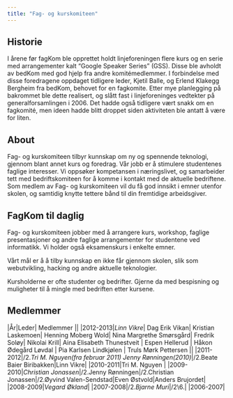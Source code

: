 ```yaml
---
title: "Fag- og kurskomiteen"
---
```


Historie
--------

I årene før fagKom ble opprettet holdt linjeforeningen flere kurs og en
serie med arrangementer kalt “Google Speaker Series” (GSS). Disse ble
avholdt av bedKom med god hjelp fra andre komitémedlemmer. I forbindelse
med disse foredragene oppdaget tidligere leder, Kjetil Balle, og Erlend
Klakegg Bergheim fra bedKom, behovet for en fagkomite. Etter mye
planlegging på bakrommet ble dette realisert, og slått fast i
linjeforeninges vedtekter på generalforsamlingen i 2006. Det hadde også
tidligere vært snakk om en fagkomité, men ideen hadde blitt droppet
siden aktiviteten ble antatt å være for liten.

About
-----

Fag- og kurskomiteen tilbyr kunnskap om ny og spennende teknologi,
gjennom blant annet kurs og foredrag. Vår jobb er å stimulere
studentenes faglige interesser. Vi oppsøker kompetansen i næringslivet,
og samarbeider tett med bedriftskomiteen for å komme i kontakt med de
aktuelle bedriftene. Som medlem av Fag- og kurskomiteen vil du få god
innsikt i emner utenfor skolen, og samtidig knytte tettere bånd til din
fremtidige arbeidsgiver.

FagKom til daglig
-----------------

Fag- og kurskomiteen jobber med å arrangere kurs, workshop, faglige
presentasjoner og andre faglige arrangementer for studentene ved
informatikk. Vi holder også eksamenskurs i enkelte emner.

Vårt mål er å å tilby kunnskap en ikke får gjennom skolen, slik som
webutvikling, hacking og andre aktuelle teknologier.

Kursholderne er ofte studenter og bedrifter. Gjerne da med bespisning og
muligheter til å mingle med bedriften etter kursene.

Medlemmer
---------

|År|Leder| Medlemmer ||
|2012-2013|*Linn Vikre*| Dag Erik Vikan| Kristian Laskemoen| Henning Moberg Wold| Nina Margrethe Smørsgård| Fredrik Soløy| Nikolai Krill| Aina Elisabeth Thunestveit | Espen Hellerud | Håkon Ødegård Løvdal | Pia Karlsen Lindkjølen | Truls Mørk Pettersen ||
|2011-2012|/2.*Tri M. Nguyen(fra februar 2011)
Jenny Rønningen(2010)*|/2.Beate Baier Biribakken|Linn Vikre|
|2010-2011|Tri M. Nguyen |
|2009-2010|*Christian Jonassen*|/2.Jenny Rønningen|/2.Christian Jonassen|/2.Øyvind Valen-Sendstad|Even Østvold|Anders Brujordet|
|2008-2009|*Vegard Økland*|
|2007-2008|/2.*Bjarne Muri*|/2\6.|
|2006-2007|